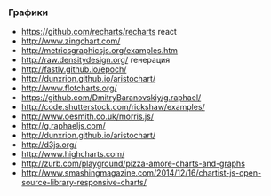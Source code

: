 ### Графики

+ https://github.com/recharts/recharts react
+ http://www.zingchart.com/
+ http://metricsgraphicsjs.org/examples.htm
+ http://raw.densitydesign.org/ генерация
+ http://fastly.github.io/epoch/ 
+ http://dunxrion.github.io/aristochart/
+ http://www.flotcharts.org/
+ https://github.com/DmitryBaranovskiy/g.raphael/
+ http://code.shutterstock.com/rickshaw/examples/
+ http://www.oesmith.co.uk/morris.js/
+ http://g.raphaeljs.com/
+ http://dunxrion.github.io/aristochart/
+ http://d3js.org/
+ http://www.highcharts.com/
+ http://zurb.com/playground/pizza-amore-charts-and-graphs 
+ http://www.smashingmagazine.com/2014/12/16/chartist-js-open-source-library-responsive-charts/
